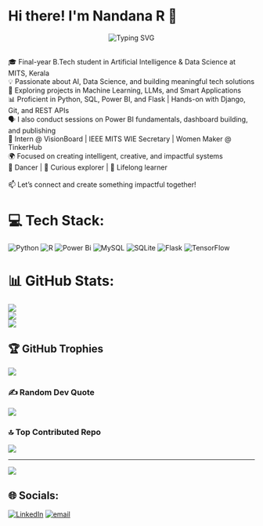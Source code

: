 # Hi there! I'm Nandana R 👋
<div align="center">
  <img src="https://readme-typing-svg.demolab.com?font=Fira+Code&weight=700&size=22&duration=3000&pause=1000&center=true&vCenter=true&width=700&color=3366CC&lines=Data+Science+%7C+AI+%7C+ML+Enthusiast;Final+Year+AI+%26+DS+Student+%7C+MITS+Kerala;Dancer+%7C+Public+Speaker+%7C+Creative+Writer;Building+Creative+%26+Impactful+Solutions" alt="Typing SVG" />
</div>


  <br>🎓 Final-year B.Tech student in Artificial Intelligence & Data Science at MITS, Kerala  <br>💡 Passionate about AI, Data Science, and building meaningful tech solutions  <br>🧠 Exploring projects in Machine Learning, LLMs, and Smart Applications  <br>📊 Proficient in Python, SQL, Power BI, and Flask | Hands-on with Django, Git, and REST APIs  <br>🗣️ I also conduct sessions on Power BI fundamentals, dashboard building, and publishing  <br>💼 Intern @ VisionBoard | IEEE MITS WIE Secretary | Women Maker @ TinkerHub  <br>🌍 Focused on creating intelligent, creative, and impactful systems  <br>💃 Dancer | 🧠 Curious explorer | 🤝 Lifelong learner  <br><br>📫 Let’s connect and create something impactful together!




# 💻 Tech Stack:
![Python](https://img.shields.io/badge/python-3670A0?style=for-the-badge&logo=python&logoColor=ffdd54) ![R](https://img.shields.io/badge/r-%23276DC3.svg?style=for-the-badge&logo=r&logoColor=white) ![Power Bi](https://img.shields.io/badge/power_bi-F2C811?style=for-the-badge&logo=powerbi&logoColor=black) ![MySQL](https://img.shields.io/badge/mysql-4479A1.svg?style=for-the-badge&logo=mysql&logoColor=white) ![SQLite](https://img.shields.io/badge/sqlite-%2307405e.svg?style=for-the-badge&logo=sqlite&logoColor=white) ![Flask](https://img.shields.io/badge/flask-%23000.svg?style=for-the-badge&logo=flask&logoColor=white) ![TensorFlow](https://img.shields.io/badge/TensorFlow-%23FF6F00.svg?style=for-the-badge&logo=TensorFlow&logoColor=white)

# 📊 GitHub Stats:
![](https://github-readme-stats.vercel.app/api?username=nandanarnandu&theme=shadow_blue&hide_border=false&include_all_commits=true&count_private=true)<br/>
![](https://nirzak-streak-stats.vercel.app/?user=nandanarnandu&theme=shadow_blue&hide_border=false)<br/>
![](https://github-readme-stats.vercel.app/api/top-langs/?username=nandanarnandu&theme=shadow_blue&hide_border=false&include_all_commits=true&count_private=true&layout=compact)

## 🏆 GitHub Trophies
![](https://github-profile-trophy.vercel.app/?username=nandanarnandu&theme=radical&no-frame=false&no-bg=false&margin-w=4)

### ✍️ Random Dev Quote
![](https://quotes-github-readme.vercel.app/api?type=horizontal&theme=radical)

### 🔝 Top Contributed Repo
![](https://github-contributor-stats.vercel.app/api?username=nandanarnandu&limit=5&theme=shadow_blue&combine_all_yearly_contributions=true)

---
[![](https://visitcount.itsvg.in/api?id=nandanarnandu&icon=0&color=0)](https://visitcount.itsvg.in)

## 🌐 Socials:
[![LinkedIn](https://img.shields.io/badge/LinkedIn-%230077B5.svg?logo=linkedin&logoColor=white)](https://linkedin.com/in/https://www.linkedin.com/in/nandanarofficial/) [![email](https://img.shields.io/badge/Email-D14836?logo=gmail&logoColor=white)](mailto:nanduofficial111@gmail.com) 
<!-- Proudly created with GPRM ( https://gprm.itsvg.in ) -->
